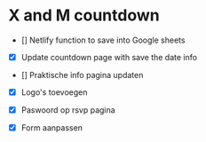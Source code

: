 # X and M countdown 

- [] Netlify function to save into Google sheets 
- [X] Update countdown page with save the date info
- [] Praktische info pagina updaten 
- [X] Logo's toevoegen 
- [X] Paswoord op rsvp pagina
- [X] Form aanpassen


